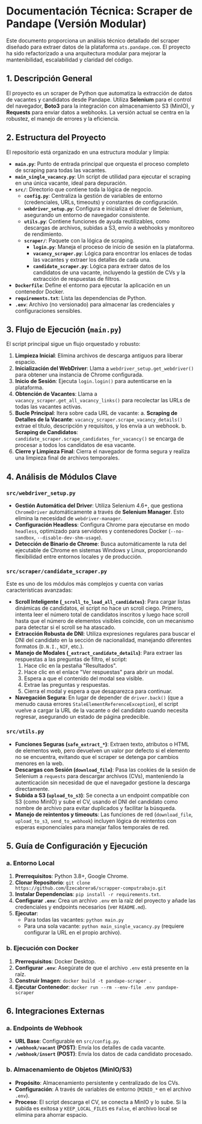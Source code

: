# Documentación Técnica: Scraper de Pandape (Versión Modular)

Este documento proporciona un análisis técnico detallado del scraper diseñado para extraer datos de la plataforma `ats.pandape.com`. El proyecto ha sido refactorizado a una arquitectura modular para mejorar la mantenibilidad, escalabilidad y claridad del código.

## 1. Descripción General

El proyecto es un scraper de Python que automatiza la extracción de datos de vacantes y candidatos desde Pandape. Utiliza **Selenium** para el control del navegador, **Boto3** para la integración con almacenamiento S3 (MinIO), y **Requests** para enviar datos a webhooks. La versión actual se centra en la robustez, el manejo de errores y la eficiencia.

## 2. Estructura del Proyecto

El repositorio está organizado en una estructura modular y limpia:

- **`main.py`**: Punto de entrada principal que orquesta el proceso completo de scraping para todas las vacantes.
- **`main_single_vacancy.py`**: Un script de utilidad para ejecutar el scraping en una única vacante, ideal para depuración.
- **`src/`**: Directorio que contiene toda la lógica de negocio.
    - **`config.py`**: Centraliza la gestión de variables de entorno (credenciales, URLs, timeouts) y constantes de configuración.
    - **`webdriver_setup.py`**: Configura e inicializa el driver de Selenium, asegurando un entorno de navegador consistente.
    - **`utils.py`**: Contiene funciones de ayuda reutilizables, como descargas de archivos, subidas a S3, envío a webhooks y monitoreo de rendimiento.
    - **`scraper/`**: Paquete con la lógica de scraping.
        - **`login.py`**: Maneja el proceso de inicio de sesión en la plataforma.
        - **`vacancy_scraper.py`**: Lógica para encontrar los enlaces de todas las vacantes y extraer los detalles de cada una.
        - **`candidate_scraper.py`**: Lógica para extraer datos de los candidatos de una vacante, incluyendo la gestión de CVs y la extracción de respuestas de filtros.
- **`Dockerfile`**: Define el entorno para ejecutar la aplicación en un contenedor Docker.
- **`requirements.txt`**: Lista las dependencias de Python.
- **`.env`**: Archivo (no versionado) para almacenar las credenciales y configuraciones sensibles.

## 3. Flujo de Ejecución (`main.py`)

El script principal sigue un flujo orquestado y robusto:
1.  **Limpieza Inicial**: Elimina archivos de descarga antiguos para liberar espacio.
2.  **Inicialización del WebDriver**: Llama a `webdriver_setup.get_webdriver()` para obtener una instancia de Chrome configurada.
3.  **Inicio de Sesión**: Ejecuta `login.login()` para autenticarse en la plataforma.
4.  **Obtención de Vacantes**: Llama a `vacancy_scraper.get_all_vacancy_links()` para recolectar las URLs de todas las vacantes activas.
5.  **Bucle Principal**: Itera sobre cada URL de vacante:
    a.  **Scraping de Detalles de la Vacante**: `vacancy_scraper.scrape_vacancy_details()` extrae el título, descripción y requisitos, y los envía a un webhook.
    b.  **Scraping de Candidatos**: `candidate_scraper.scrape_candidates_for_vacancy()` se encarga de procesar a todos los candidatos de esa vacante.
6.  **Cierre y Limpieza Final**: Cierra el navegador de forma segura y realiza una limpieza final de archivos temporales.

## 4. Análisis de Módulos Clave

### `src/webdriver_setup.py`
- **Gestión Automática del Driver**: Utiliza Selenium 4.6+, que gestiona `ChromeDriver` automáticamente a través de **Selenium Manager**. Esto elimina la necesidad de `webdriver-manager`.
- **Configuración Headless**: Configura Chrome para ejecutarse en modo `headless`, optimizado para servidores y contenedores Docker (`--no-sandbox`, `--disable-dev-shm-usage`).
- **Detección de Binario de Chrome**: Busca automáticamente la ruta del ejecutable de Chrome en sistemas Windows y Linux, proporcionando flexibilidad entre entornos locales y de producción.

### `src/scraper/candidate_scraper.py`
Este es uno de los módulos más complejos y cuenta con varias características avanzadas:
- **Scroll Inteligente (`_scroll_to_load_all_candidates`)**: Para cargar listas dinámicas de candidatos, el script no hace un scroll ciego. Primero, intenta leer el número total de candidatos inscritos y luego hace scroll hasta que el número de elementos visibles coincide, con un mecanismo para detectar si el scroll se ha atascado.
- **Extracción Robusta de DNI**: Utiliza expresiones regulares para buscar el DNI del candidato en la sección de nacionalidad, manejando diferentes formatos (`D.N.I.`, `NIF`, etc.).
- **Manejo de Modales (`_extract_candidate_details`)**: Para extraer las respuestas a las preguntas de filtro, el script:
    1.  Hace clic en la pestaña "Resultados".
    2.  Hace clic en el enlace "Ver respuestas" para abrir un modal.
    3.  Espera a que el contenido del modal sea visible.
    4.  Extrae las preguntas y respuestas.
    5.  Cierra el modal y espera a que desaparezca para continuar.
- **Navegación Segura**: En lugar de depender de `driver.back()` (que a menudo causa errores `StaleElementReferenceException`), el script vuelve a cargar la URL de la vacante o del candidato cuando necesita regresar, asegurando un estado de página predecible.

### `src/utils.py`
- **Funciones Seguras (`safe_extract_*`)**: Extraen texto, atributos o HTML de elementos web, pero devuelven un valor por defecto si el elemento no se encuentra, evitando que el scraper se detenga por cambios menores en la web.
- **Descargas con Sesión (`download_file`)**: Pasa las cookies de la sesión de Selenium a `requests` para descargar archivos (CVs), manteniendo la autenticación sin necesidad de que el navegador gestione la descarga directamente.
- **Subida a S3 (`upload_to_s3`)**: Se conecta a un endpoint compatible con S3 (como MinIO) y sube el CV, usando el DNI del candidato como nombre de archivo para evitar duplicados y facilitar la búsqueda.
- **Manejo de reintentos y timeouts**: Las funciones de red (`download_file`, `upload_to_s3`, `send_to_webhook`) incluyen lógica de reintentos con esperas exponenciales para manejar fallos temporales de red.

## 5. Guía de Configuración y Ejecución

### a. Entorno Local
1.  **Prerrequisitos**: Python 3.8+, Google Chrome.
2.  **Clonar Repositorio**: `git clone https://github.com/Ezecabrera6/scrapper-computrabajo.git`
3.  **Instalar Dependencias**: `pip install -r requirements.txt`.
4.  **Configurar `.env`**: Crea un archivo `.env` en la raíz del proyecto y añade las credenciales y endpoints necesarios (ver `README.md`).
5.  **Ejecutar**:
    - Para todas las vacantes: `python main.py`
    - Para una sola vacante: `python main_single_vacancy.py` (requiere configurar la URL en el propio archivo).

### b. Ejecución con Docker
1.  **Prerrequisitos**: Docker Desktop.
2.  **Configurar `.env`**: Asegúrate de que el archivo `.env` está presente en la raíz.
3.  **Construir Imagen**: `docker build -t pandape-scraper .`
4.  **Ejecutar Contenedor**: `docker run --rm --env-file .env pandape-scraper`

## 6. Integraciones Externas

### a. Endpoints de Webhook
- **URL Base**: Configurable en `src/config.py`.
- **`/webhook/vacant` (POST)**: Envía los detalles de cada vacante.
- **`/webhook/insert` (POST)**: Envía los datos de cada candidato procesado.

### b. Almacenamiento de Objetos (MinIO/S3)
- **Propósito**: Almacenamiento persistente y centralizado de los CVs.
- **Configuración**: A través de variables de entorno (`MINIO_*` en el archivo `.env`).
- **Proceso**: El script descarga el CV, se conecta a MinIO y lo sube. Si la subida es exitosa y `KEEP_LOCAL_FILES` es `False`, el archivo local se elimina para ahorrar espacio.